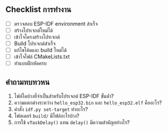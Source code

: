 
## Checklist การทำงาน

- [ ] ตรวจสอบ ESP-IDF environment สำเร็จ
- [ ] สร้างโปรเจกต์ใหม่ได้
- [ ] เข้าใจโครงสร้างโปรเจกต์
- [ ] Build โปรเจกต์สำเร็จ
- [ ] แก้ไขโค้ดและ build ใหม่ได้
- [ ] เข้าใจไฟล์ CMakeLists.txt
- [ ] ทำแบบฝึกหัดครบ

## คำถามทบทวหน

1. ไฟล์ใดบ้างที่จำเป็นสำหรับโปรเจกต์ ESP-IDF ขั้นต่ำ?
2. ความแตกต่างระหว่าง `hello_esp32.bin` และ `hello_esp32.elf` คืออะไร?
3. คำสั่ง `idf.py set-target` ทำอะไร?
4. โฟลเดอร์ `build/` มีไฟล์อะไรบ้าง?
5. การใช้ `vTaskDelay()` แทน `delay()` มีความสำคัญอย่างไร?
